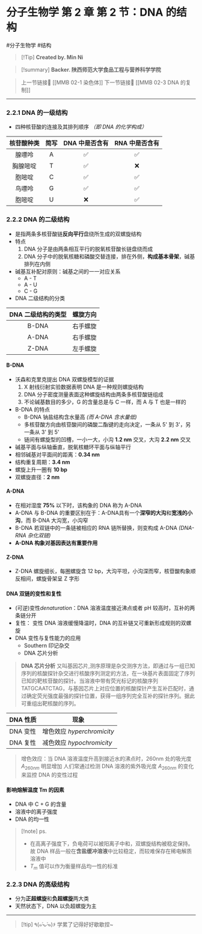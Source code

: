 # 分子生物学 第 2 章 第 2 节：DNA 的结构
#分子生物学 #结构 


> [!Tip] **Created by. Min Ni**

> [!summary] **Backer. 陕西师范大学食品工程与营养科学学院**

> 上一节链接🔗 [[MMB 02-1 染色体]]
> 下一节链接🔗 [[MMB 02-3 DNA 的复制]]

---
### 2.2.1 DNA 的一级结构
- 四种核苷酸的连接及其排列顺序 *（即 DNA 的化学构成）*

| 核苷酸种类 | 简写  | DNA 中是否含有 | RNA 中是否含有 |
| :---: | :-: | :-------: | :-------: |
|  腺嘌呤  |  A  |     ✅     |     ✅     |
| 胸腺嘧啶  |  T  |     ✅     |     ❌     |
|  胞嘧啶  |  C  |     ✅     |     ✅     |
|  鸟嘌呤  |  G  |     ✅     |     ✅     |
|  胞嘧啶  |  U  |     ❌     |     ✅     |
### 2.2.2 DNA 的二级结构
- 是指两条多核苷酸链**反向平行**盘绕所生成的双螺旋结构
- 特点
	1. DNA 分子是由两条相互平行的脱氧核苷酸长链盘绕而成
	2. DNA 分子中的脱氧核糖和磷酸交替连接，排在外侧，**构成基本骨架**，碱基排列在内侧
- 碱基互补配对原则：碱基之间的一一对应关系
	- A - T
	- A - U
	- C - G
- DNA 二级结构的分类

| DNA 二级结构的类型 | 螺旋方向 |
| :---------: | :--: |
|    B-DNA    | 右手螺旋 |
|    A-DNA    | 右手螺旋 |
|    Z-DNA    | 左手螺旋 |
#### B-DNA
- 沃森和克里克提出 DNA 双螺旋模型的证据
	1. X 射线衍射实验数据表明 DNA 是一种规则螺旋结构
	2. DNA 分子密度测量表面这种螺旋结构由两条多核苷酸链组成
	3. 不论碱基数目的多少，G 的含量总是与 C 一样，而 A 与 T 也是一样的
- B-DNA 的特点
	- B-DNA 钠盐结构含水量高 *(而 A-DNA 含水量低)*
	- 多核苷酸方向由核苷酸间的磷酸二酯键的走向决定，一条从 5' 到 3'，另一条从 3' 到 5'
	- 链间有螺旋型的凹槽，一小一大，小沟 **1.2 nm** 交叉，大沟 **2.2 nm** 交叉
- 碱基平面与纵轴垂直，脱氧核糖环平面与纵轴平行
- 相邻碱基对平面间的距离：**0.34 nm**
- 结构重复周期：**3.4 nm**
- 螺旋上升一圈有 **10 bp**
- 双螺旋直径：**2 nm**
#### A-DNA
- 在相对湿度 **75%** 以下时，该构象的 DNA 称为 A-DNA
- A-DNA 与 B-DNA 的重要区别在于：A-DNA具有一个**深窄的大沟**和**宽浅的小沟**，而 B-DNA 大沟宽，小沟窄
- B-DNA 若双链中的一条链被相应的 RNA 链所替换，则变构成 A-DNA *(DNA-RNA 杂化双链)*
- **A-DNA 构象对基因表达有重要作用**
#### Z-DNA
- Z-DNA 螺旋细长，每圈螺旋含 12 bp，大沟平坦，小沟深而窄，核苷酸构象顺反相间，螺旋骨架呈 Z 字形
#### DNA 双链的变性和复性
- (可逆)变性*denaturation*：DNA 溶液温度接近沸点或者 pH 较高时，互补的两条链分开
- 复性： 变性 DNA 溶液缓慢降温时，DNA 的互补链又可重新形成规则的双螺旋
- DNA 变性与复性能力的应用
	- Southern 印记杂交
	- DNA 芯片分析

> **DNA 芯片分析** 
> 又叫基因芯片,测序原理是杂交测序方法，即通过与一组已知序列的核酸探针杂交进行核酸序列测定的方法，在一块基片表面固定了序列已知的靶核苷酸的探针。当溶液中带有荧光标记的核酸序列TATGCAATCTAG，与基因芯片上对应位置的核酸探针产生互补匹配时，通过确定荧光强度最强的探针位置，获得一组序列完全互补的探针序列。据此可重组出靶核酸的序列。


| DNA 性质 | 现象                     |
| ------ | ---------------------- |
| DNA 变性 | 增色效应 *hyperchromicity* |
| DNA 复性 | 减色效应 *hypochromicity*  |
> 增色效应：当 DNA 溶液温度升高到接近水的沸点时，260nm 处的吸光度 $A_{260nm}$ 明显增加
> 人们常通过检测 DNA 溶液的紫外吸光度 $A_{260nm}$ 的变化来监控 DNA 的变性过程

#### 影响熔解温度 Tm 的因素
- DNA 中 C + G 的含量
- 溶液中的离子强度
- DNA 的均一性

> [!note] ps.
> - 在高离子强度下，负电荷可以被阳离子中和，双螺旋结构被稳定保持。故 DNA 样品一般在**含盐缓冲溶液**中比较稳定，而较难保存在稀电解质溶液中
> - $T_m$ 值可以作为衡量样品均一性的标准

### 2.2.3 DNA 的高级结构
- 分为**正超螺旋**和**负超螺旋**两大类
- 天然状态下，DNA 以负超螺旋为主

---
> [!tip] ٩(๑˃̵ᴗ˂̵๑)۶ 学累了记得好好歇歇捏~
